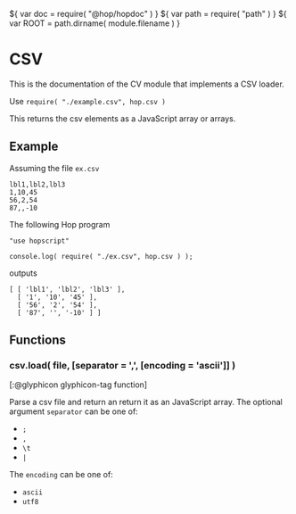 ${ var doc = require( "@hop/hopdoc" ) }
${ var path = require( "path" ) }
${ var ROOT = path.dirname( module.filename ) }

CSV
===

This is the documentation of the CV module that implements a CSV
loader. 

Use `require( "./example.csv", hop.csv )`

This returns the csv elements as a JavaScript array or arrays.


Example
-------

Assuming the file `ex.csv`

```csv
lbl1,lbl2,lbl3
1,10,45
56,2,54
87,,-10
```

The following Hop program

```hopscript
"use hopscript"

console.log( require( "./ex.csv", hop.csv ) );
```

outputs

```
[ [ 'lbl1', 'lbl2', 'lbl3' ],
  [ '1', '10', '45' ],
  [ '56', '2', '54' ],
  [ '87', '', '-10' ] ]
```

Functions
---------

### csv.load( file, [separator = ',', [encoding = 'ascii']] ) ###
[:@glyphicon glyphicon-tag function]

Parse a csv file and return an return it as an JavaScript array.
The optional argument `separator` can be one of:

  * `;`
  * `,`
  * `\t`
  * `|`
  
The `encoding` can be one of:

  * `ascii`
  * `utf8`
  
  


